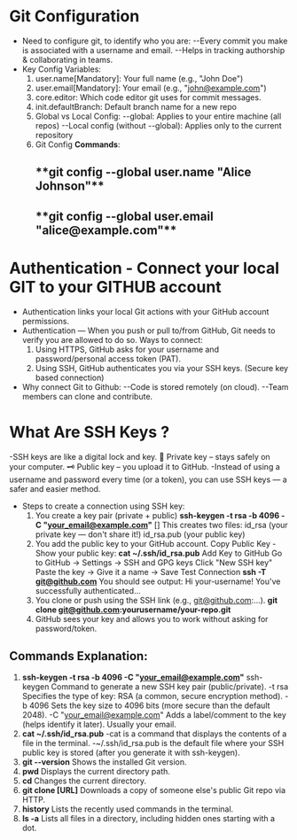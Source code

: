 ## <h1>Git Configuration</h1>
- Need to configure git, to identify who you are:
  --Every commit you make is associated with a username and email.
  --Helps in tracking authorship & collaborating in teams.
- Key Config Variables:
  1. user.name[Mandatory]: Your full name (e.g., "John Doe")
  2. user.email[Mandatory]: Your email (e.g., "john@example.com")
  3. core.editor: Which code editor git uses for commit messages.
  4. init.defaultBranch: Default branch name for a new repo
  5. Global vs Local Config:
     --global: Applies to your entire machine (all repos)
     --Local config (without --global): Applies only to the current repository
  6. Git Config **Commands**:
     <h2>**git config --global user.name "Alice Johnson"**</h2>
     <h2>**git config --global user.email "alice@example.com"**</h2>

## <h1>Authentication - Connect your local GIT to your GITHUB account</h1>
- Authentication links your local Git actions with your GitHub account permissions.
- Authentication — When you push or pull to/from GitHub, Git needs to verify you are allowed to do so. Ways to connect:
  1. Using HTTPS, GitHub asks for your username and password/personal access token (PAT).
  2. Using SSH, GitHub authenticates you via your SSH keys. (Secure key based connection)
- Why connect Git to Github:
  --Code is stored remotely (on cloud).
  --Team members can clone and contribute.

## <h1>What Are SSH Keys ?</h1>
-SSH keys are like a digital lock and key.
🔑 Private key – stays safely on your computer.
🗝️ Public key – you upload it to GitHub.
-Instead of using a username and password every time (or a token), you can use SSH keys — a safer and easier method.
- Steps to create a connection using SSH key:
  1. You create a key pair (private + public) 
     **ssh-keygen -t rsa -b 4096 -C "your_email@example.com"**
     []
     This creates two files:
        id_rsa (your private key — don't share it!)
        id_rsa.pub (your public key)
  3. You add the public key to your GitHub account.
     Copy Public Key -Show your public key:
     **cat ~/.ssh/id_rsa.pub**
     Add Key to GitHub
       Go to GitHub → Settings → SSH and GPG keys
       Click "New SSH key"
       Paste the key → Give it a name → Save
     Test Connection
     **ssh -T git@github.com**
     You should see output: Hi your-username! You've successfully authenticated...
  4. You clone or push using the SSH link (e.g., git@github.com:...).
     **git clone git@github.com:yourusername/your-repo.git**
  5. GitHub sees your key and allows you to work without asking for password/token.
 
## Commands Explanation:
1. **ssh-keygen -t rsa -b 4096 -C "your_email@example.com"**
ssh-keygen	Command to generate a new SSH key pair (public/private).
-t rsa	Specifies the type of key: RSA (a common, secure encryption method).
-b 4096	Sets the key size to 4096 bits (more secure than the default 2048).
-C "your_email@example.com"	Adds a label/comment to the key (helps identify it later). Usually your email.
2. **cat ~/.ssh/id_rsa.pub**
-cat is a command that displays the contents of a file in the terminal.
-~/.ssh/id_rsa.pub is the default file where your SSH public key is stored (after you generate it with ssh-keygen).
3. **git --version**
   Shows the installed Git version.
4. **pwd**
   Displays the current directory path.
5. **cd**
   Changes the current directory.
6. **git clone \[URL]**
   Downloads a copy of someone else's public Git repo via HTTP.
7. **history**
   Lists the recently used commands in the terminal.
8. **ls -a**
   Lists all files in a directory, including hidden ones starting with a dot.



